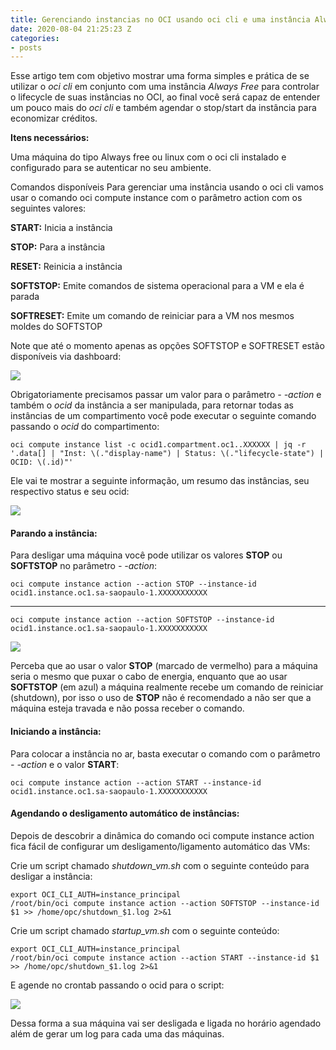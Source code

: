 ```yaml
---
title: Gerenciando instancias no OCI usando oci cli e uma instância Always free.
date: 2020-08-04 21:25:23 Z
categories:
- posts
---
```


Esse artigo tem com objetivo mostrar uma forma simples e prática de se utilizar o *oci cli* em conjunto com uma instância *Always Free* para controlar o lifecycle de suas instâncias no OCI, ao final você será capaz de entender um pouco mais do *oci cli* e também agendar o stop/start da instância para economizar créditos.

**Itens necessários:**

Uma máquina do tipo Always free ou linux com o oci cli instalado e configurado para se autenticar no seu ambiente.

Comandos disponíveis
Para gerenciar uma instância usando o oci cli vamos usar o comando oci compute instance com o parâmetro action com os seguintes valores:

**START:** Inicia a instância

**STOP:** Para a instância

**RESET:** Reinicia a instância

**SOFTSTOP:** Emite comandos de sistema operacional para a VM e ela é parada

**SOFTRESET:** Emite um comando de reiniciar para a VM nos mesmos moldes do SOFTSTOP

Note que até o momento apenas as opções SOFTSTOP e  SOFTRESET estão disponíveis via dashboard:

[![](https://i.imgur.com/LBvfgg6.png)](https://i.imgur.com/LBvfgg6.png)

Obrigatoriamente precisamos passar um valor para o parâmetro *- -action* e também o *ocid* da instância a ser manipulada, para retornar todas as instâncias de um compartimento você pode executar o seguinte comando passando o *ocid* do compartimento:

```shell
oci compute instance list -c ocid1.compartment.oc1..XXXXXX | jq -r '.data[] | "Inst: \(."display-name") | Status: \(."lifecycle-state") | OCID: \(.id)"'
```

Ele vai te mostrar a seguinte informação, um resumo das instâncias, seu respectivo status e seu ocid:

[![](https://i.imgur.com/qI882Xo.png)](https://i.imgur.com/qI882Xo.png)

#### Parando a instância:

Para desligar uma máquina você pode utilizar os valores **STOP** ou **SOFTSTOP** no parâmetro *- -action*:

```shell
oci compute instance action --action STOP --instance-id ocid1.instance.oc1.sa-saopaulo-1.XXXXXXXXXXX
```


------------


```shell
oci compute instance action --action SOFTSTOP --instance-id ocid1.instance.oc1.sa-saopaulo-1.XXXXXXXXXXX
```

[![](https://i.imgur.com/KPgUgNj.png)](https://i.imgur.com/KPgUgNj.png)


Perceba que ao usar o valor **STOP** (marcado de vermelho) para a máquina seria o mesmo que puxar o cabo de energia, enquanto que ao usar **SOFTSTOP** (em azul) a máquina realmente recebe um comando de reiniciar (shutdown), por isso o uso de **STOP** não é recomendado a não ser que a máquina esteja travada e não possa receber o comando.

#### Iniciando a instância:

Para colocar a instância no ar, basta executar o comando com o parâmetro *- -action* e o valor **START**:

```shell
oci compute instance action --action START --instance-id ocid1.instance.oc1.sa-saopaulo-1.XXXXXXXXXXX
```


#### Agendando o desligamento automático de instâncias:

Depois de descobrir a dinâmica do comando oci compute instance action fica fácil de configurar um desligamento/ligamento automático das VMs:

Crie um script chamado *shutdown_vm.sh* com o seguinte conteúdo para desligar a instância:

```shell
export OCI_CLI_AUTH=instance_principal
/root/bin/oci compute instance action --action SOFTSTOP --instance-id $1 >> /home/opc/shutdown_$1.log 2>&1 
```

Crie um script chamado *startup_vm.sh* com o seguinte conteúdo:

```shell
export OCI_CLI_AUTH=instance_principal
/root/bin/oci compute instance action --action START --instance-id $1 >> /home/opc/shutdown_$1.log 2>&1 

```

E agende no crontab passando o ocid para o script:


[![](https://i.imgur.com/I1VGJeW.png)](https://i.imgur.com/I1VGJeW.png)

Dessa forma a sua máquina vai ser desligada e ligada no horário agendado além de gerar um log para cada uma das máquinas.






